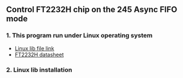## Control FT2232H chip on the 245 Async FIFO mode ##
### 1. This program run under Linux operating system ###
  * [Linux lib file link](http://www.ftdichip.com/Drivers/D2XX.htm)
  * [FT2232H datasheet](http://www.ftdichip.com/Support/Documents/DataSheets/ICs/DS_FT2232D.pdf)
### 2. Linux lib installation ###
